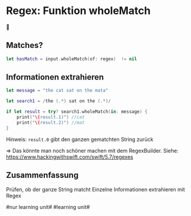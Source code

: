 # Regex: Funktion wholeMatch
🧿

## Matches?

```swift
let hasMatch = input.wholeMatch(of: regex)  != nil
```

## Informationen extrahieren

```swift
let message = "the cat sat on the mata"

let search1 = /the (.*) sat on the (.*)/

if let result = try? search1.wholeMatch(in: message) {
    print("\(result.1)") //cat
    print("\(result.2)") //mat
}

```

Hinweis: `result.0` gibt den ganzen gematchten String zurück

=\> Das könnte man noch schöner machen mit dem RegexBuilder. Siehe:
https://www.hackingwithswift.com/swift/5.7/regexes

## Zusammenfassung

Prüfen, ob der ganze String matcht
Einzelne Informationen extrahieren mit Regex

#nur learning unit# #learning unit#